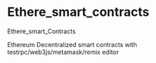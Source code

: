 # Ethere_smart_contracts
Ethere_smart_Contracts


Ethereum Decentralized smart contracts with testrpc/web3js/metamask/remix editor
